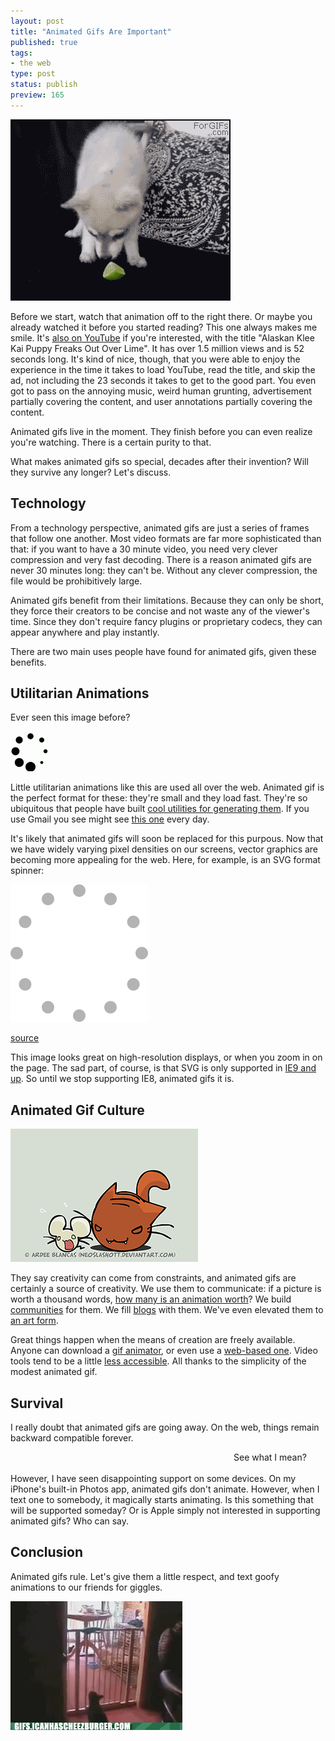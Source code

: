 ```yaml
--- 
layout: post
title: "Animated Gifs Are Important"
published: true
tags: 
- the web
type: post
status: publish
preview: 165
---
```


<img class="alignright" src="/images/limedog.gif">

Before we start, watch that animation off to the right there. Or maybe you already watched it before you started reading? This one always makes me smile. It's [also on YouTube](http://www.youtube.com/watch?v=WdrY7kXv7Bg) if you're interested, with the title "Alaskan Klee Kai Puppy Freaks Out Over Lime". It has over 1.5 million views and is 52 seconds long. It's kind of nice, though, that you were able to enjoy the experience in the time it takes to load YouTube, read the title, and skip the ad, not including the 23 seconds it takes to get to the good part. You even got to pass on the annoying music, weird human grunting, advertisement partially covering the content, and user annotations partially covering the content.

Animated gifs live in the moment. They finish before you can even realize you're watching. There is a certain purity to that.

What makes animated gifs so special, decades after their invention? Will they survive any longer? Let's discuss.

## Technology

From a technology perspective, animated gifs are just a series of frames that follow one another. Most video formats are far more sophisticated than that: if you want to have a 30 minute video, you need very clever compression and very fast decoding. There is a reason animated gifs are never 30 minutes long: they can't be. Without any clever compression, the file would be prohibitively large.

Animated gifs benefit from their limitations. Because they can only be short, they force their creators to be concise and not waste any of the viewer's time. Since they don't require fancy plugins or proprietary codecs, they can appear anywhere and play instantly.

There are two main uses people have found for animated gifs, given these benefits. 

## Utilitarian Animations

Ever seen this image before?

<img src="/images/loader64.gif">

Little utilitarian animations like this are used all over the web. Animated gif is the perfect format for these: they're small and they load fast. They're so ubiquitous that people have built [cool utilities for generating them](http://www.ajaxload.info/). If you use Gmail you see might see [this one](https://mail.google.com/mail/u/0/images/spinner_18_18.gif) every day.

It's likely that animated gifs will soon be replaced for this purpous. Now that we have widely varying pixel densities on our screens, vector graphics are becoming more appealing for the web. Here, for example, is an SVG format spinner:

<img src="/images/fading-loader.svg">

[source](http://rendro.github.com/SVG-Spinner/)

This image looks great on high-resolution displays, or when you zoom in on the page. The sad part, of course, is that SVG is only supported in [IE9 and up](http://caniuse.com/svg). So until we stop supporting IE8, animated gifs it is.

## Animated Gif Culture

<a href="http://browse.deviantart.com/art/The-om-nom-nom-Kitty-136256845"><img class="alignright" src="/images/omnom.gif"></a>

They say creativity can come from constraints, and animated gifs are certainly a source of creativity. We use them to communicate: if a picture is worth a thousand words, [how many is an animation worth](http://twistedsifter.com/2012/04/50-animated-gifs-for-every-situation-ever/)? We build [communities](http://www.reddit.com/r/gif) for them. We fill [blogs](http://4gifs.tumblr.com/) with them. We've even elevated them to [an art form](http://browse.deviantart.com/digitalart/other/animation/).

Great things happen when the means of creation are freely available. Anyone can download a [gif animator](http://www.snapfiles.com/get/msgifanimator.html), or even use a [web-based one](http://picasion.com/). Video tools tend to be a little [less accessible](http://www.adobe.com/products/premiere/buying-guide.html). All thanks to the simplicity of the modest animated gif.

## Survival

I really doubt that animated gifs are going away. On the web, things remain backward compatible forever.

<marquee>See what I mean?</marquee>

However, I have seen disappointing support on some devices. On my iPhone's built-in Photos app, animated gifs don't animate. However, when I text one to somebody, it magically starts animating. Is this something that will be supported someday? Or is Apple simply not interested in supporting animated gifs? Who can say.

## Conclusion

Animated gifs rule. Let's give them a little respect, and text goofy animations to our friends for giggles.

<img src="/images/kitten-fail.gif">